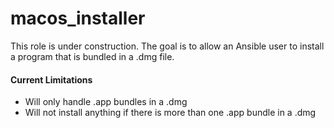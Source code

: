 # macos_installer
This role is under construction. The goal is to allow an Ansible user to install a program that is bundled in a .dmg file.

#### Current Limitations
* Will only handle .app bundles in a .dmg
* Will not install anything if there is more than one .app bundle in a .dmg
